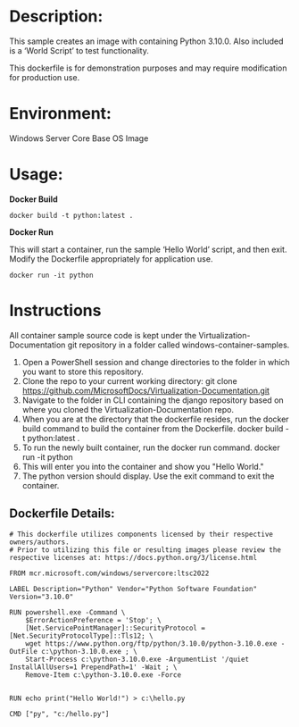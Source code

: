# Description:

This sample creates an image with containing Python 3.10.0. Also included is a ‘World Script’ to test functionality.

This dockerfile is for demonstration purposes and may require modification for production use.

# Environment:

Windows Server Core Base OS Image

# Usage:

**Docker Build**

```
docker build -t python:latest .
```

**Docker Run**

This will start a container, run the sample ‘Hello World’ script, and then exit.  Modify the Dockerfile appropriately for application use.

```
docker run -it python
```
# Instructions

All container sample source code is kept under the Virtualization-Documentation git repository in a folder called windows-container-samples.
1. Open a PowerShell session and change directories to the folder in which you want to store this repository. 
2. Clone the repo to your current working directory:
    git clone https://github.com/MicrosoftDocs/Virtualization-Documentation.git
3. Navigate to the folder in CLI containing the django repository based on where you cloned the Virtualization-Documentation repo.
4. When you are at the directory that the dockerfile resides, run the docker build command to build the container from the Dockerfile.
    docker build -t python:latest .
5. To run the newly built container, run the docker run command.
   docker run -it python
6. This will enter you into the container and show you "Hello World."
7. The python version should display. Use the exit command to exit the container.
## Dockerfile Details:
```
# This dockerfile utilizes components licensed by their respective owners/authors.
# Prior to utilizing this file or resulting images please review the respective licenses at: https://docs.python.org/3/license.html

FROM mcr.microsoft.com/windows/servercore:ltsc2022

LABEL Description="Python" Vendor="Python Software Foundation" Version="3.10.0"

RUN powershell.exe -Command \
    $ErrorActionPreference = 'Stop'; \
    [Net.ServicePointManager]::SecurityProtocol = [Net.SecurityProtocolType]::Tls12; \
    wget https://www.python.org/ftp/python/3.10.0/python-3.10.0.exe -OutFile c:\python-3.10.0.exe ; \
    Start-Process c:\python-3.10.0.exe -ArgumentList '/quiet InstallAllUsers=1 PrependPath=1' -Wait ; \
    Remove-Item c:\python-3.10.0.exe -Force


RUN echo print("Hello World!") > c:\hello.py

CMD ["py", "c:/hello.py"]
```
